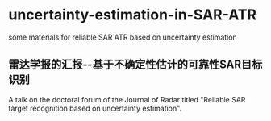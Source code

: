 # uncertainty-estimation-in-SAR-ATR
some materials for reliable SAR ATR based on uncertainty estimation

## 雷达学报的汇报--基于不确定性估计的可靠性SAR目标识别 
A talk on the doctoral forum of the Journal of Radar titled "Reliable SAR target recognition based on uncertainty estimation".
